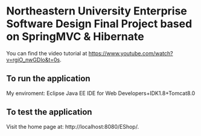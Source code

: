 # Northeastern University Enterprise Software Design Final Project based on SpringMVC & Hibernate
You can find the video tutorial at https://www.youtube.com/watch?v=rgiO_nwGDlo&t=0s.


## To run the application
My enviroment: Eclipse Java EE IDE for Web Developers+IDK1.8+Tomcat8.0

## To test the application
Visit the home page at: http://localhost:8080/EShop/.
